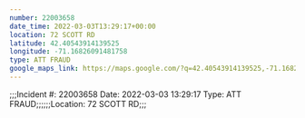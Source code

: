 ```yaml
---
number: 22003658
date_time: 2022-03-03T13:29:17+00:00
location: 72 SCOTT RD
latitude: 42.40543914139525
longitude: -71.16826091481758
type: ATT FRAUD
google_maps_link: https://maps.google.com/?q=42.40543914139525,-71.16826091481758
---
```


;;;Incident #: 22003658  Date: 2022-03-03 13:29:17   Type: ATT FRAUD;;;;;;Location: 72 SCOTT RD;;;
